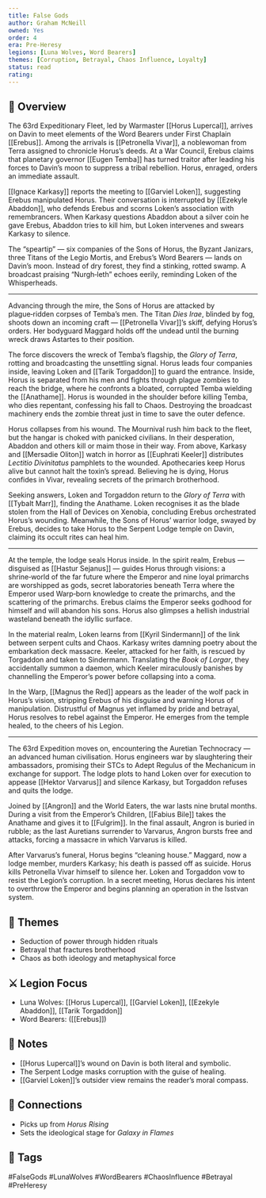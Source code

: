 ```yaml
---
title: False Gods
author: Graham McNeill
owned: Yes
order: 4
era: Pre-Heresy
legions: [Luna Wolves, Word Bearers]
themes: [Corruption, Betrayal, Chaos Influence, Loyalty]
status: read
rating:
---
```


## 🧭 Overview

The 63rd Expeditionary Fleet, led by Warmaster [[Horus Lupercal]], arrives on Davin to meet elements of the Word Bearers under First Chaplain [[Erebus]]. Among the arrivals is [[Petronella Vivar]], a noblewoman from Terra assigned to chronicle Horus’s deeds. At a War Council, Erebus claims that planetary governor [[Eugen Temba]] has turned traitor after leading his forces to Davin’s moon to suppress a tribal rebellion. Horus, enraged, orders an immediate assault.

[[Ignace Karkasy]] reports the meeting to [[Garviel Loken]], suggesting Erebus manipulated Horus. Their conversation is interrupted by [[Ezekyle Abaddon]], who defends Erebus and scorns Loken’s association with remembrancers. When Karkasy questions Abaddon about a silver coin he gave Erebus, Abaddon tries to kill him, but Loken intervenes and swears Karkasy to silence.

The “speartip” — six companies of the Sons of Horus, the Byzant Janizars, three Titans of the Legio Mortis, and Erebus’s Word Bearers — lands on Davin’s moon. Instead of dry forest, they find a stinking, rotted swamp. A broadcast praising “Nurgh‑leth” echoes eerily, reminding Loken of the Whisperheads.

---

Advancing through the mire, the Sons of Horus are attacked by plague‑ridden corpses of Temba’s men. The Titan *Dies Irae*, blinded by fog, shoots down an incoming craft — [[Petronella Vivar]]’s skiff, defying Horus’s orders. Her bodyguard Maggard holds off the undead until the burning wreck draws Astartes to their position.

The force discovers the wreck of Temba’s flagship, the *Glory of Terra*, rotting and broadcasting the unsettling signal. Horus leads four companies inside, leaving Loken and [[Tarik Torgaddon]] to guard the entrance. Inside, Horus is separated from his men and fights through plague zombies to reach the bridge, where he confronts a bloated, corrupted Temba wielding the [[Anathame]]. Horus is wounded in the shoulder before killing Temba, who dies repentant, confessing his fall to Chaos. Destroying the broadcast machinery ends the zombie threat just in time to save the outer defence.

Horus collapses from his wound. The Mournival rush him back to the fleet, but the hangar is choked with panicked civilians. In their desperation, Abaddon and others kill or maim those in their way. From above, Karkasy and [[Mersadie Oliton]] watch in horror as [[Euphrati Keeler]] distributes *Lectitio Divinitatus* pamphlets to the wounded. Apothecaries keep Horus alive but cannot halt the toxin’s spread. Believing he is dying, Horus confides in Vivar, revealing secrets of the primarch brotherhood.

Seeking answers, Loken and Torgaddon return to the *Glory of Terra* with [[Tybalt Marr]], finding the Anathame. Loken recognises it as the blade stolen from the Hall of Devices on Xenobia, concluding Erebus orchestrated Horus’s wounding. Meanwhile, the Sons of Horus’ warrior lodge, swayed by Erebus, decides to take Horus to the Serpent Lodge temple on Davin, claiming its occult rites can heal him.

---

At the temple, the lodge seals Horus inside. In the spirit realm, Erebus — disguised as [[Hastur Sejanus]] — guides Horus through visions: a shrine‑world of the far future where the Emperor and nine loyal primarchs are worshipped as gods, secret laboratories beneath Terra where the Emperor used Warp‑born knowledge to create the primarchs, and the scattering of the primarchs. Erebus claims the Emperor seeks godhood for himself and will abandon his sons. Horus also glimpses a hellish industrial wasteland beneath the idyllic surface.

In the material realm, Loken learns from [[Kyril Sindermann]] of the link between serpent cults and Chaos. Karkasy writes damning poetry about the embarkation deck massacre. Keeler, attacked for her faith, is rescued by Torgaddon and taken to Sindermann. Translating the *Book of Lorgar*, they accidentally summon a daemon, which Keeler miraculously banishes by channelling the Emperor’s power before collapsing into a coma.

In the Warp, [[Magnus the Red]] appears as the leader of the wolf pack in Horus’s vision, stripping Erebus of his disguise and warning Horus of manipulation. Distrustful of Magnus yet inflamed by pride and betrayal, Horus resolves to rebel against the Emperor. He emerges from the temple healed, to the cheers of his Legion.

---

The 63rd Expedition moves on, encountering the Auretian Technocracy — an advanced human civilisation. Horus engineers war by slaughtering their ambassadors, promising their STCs to Adept Regulus of the Mechanicum in exchange for support. The lodge plots to hand Loken over for execution to appease [[Hektor Varvarus]] and silence Karkasy, but Torgaddon refuses and quits the lodge.

Joined by [[Angron]] and the World Eaters, the war lasts nine brutal months. During a visit from the Emperor’s Children, [[Fabius Bile]] takes the Anathame and gives it to [[Fulgrim]]. In the final assault, Angron is buried in rubble; as the last Auretians surrender to Varvarus, Angron bursts free and attacks, forcing a massacre in which Varvarus is killed.

After Varvarus’s funeral, Horus begins “cleaning house.” Maggard, now a lodge member, murders Karkasy; his death is passed off as suicide. Horus kills Petronella Vivar himself to silence her. Loken and Torgaddon vow to resist the Legion’s corruption. In a secret meeting, Horus declares his intent to overthrow the Emperor and begins planning an operation in the Isstvan system.

## 🧠 Themes
- Seduction of power through hidden rituals  
- Betrayal that fractures brotherhood  
- Chaos as both ideology and metaphysical force

## ⚔️ Legion Focus
- Luna Wolves: [[Horus Lupercal]], [[Garviel Loken]], [[Ezekyle Abaddon]], [[Tarik Torgaddon]]  
- Word Bearers: ([[Erebus]])

## 📝 Notes
- [[Horus Lupercal]]’s wound on Davin is both literal and symbolic.  
- The Serpent Lodge masks corruption with the guise of healing.  
- [[Garviel Loken]]’s outsider view remains the reader’s moral compass.  

## 🔗 Connections
- Picks up from *Horus Rising*  
- Sets the ideological stage for *Galaxy in Flames*  

## 🧩 Tags
#FalseGods #LunaWolves #WordBearers #ChaosInfluence #Betrayal #PreHeresy  